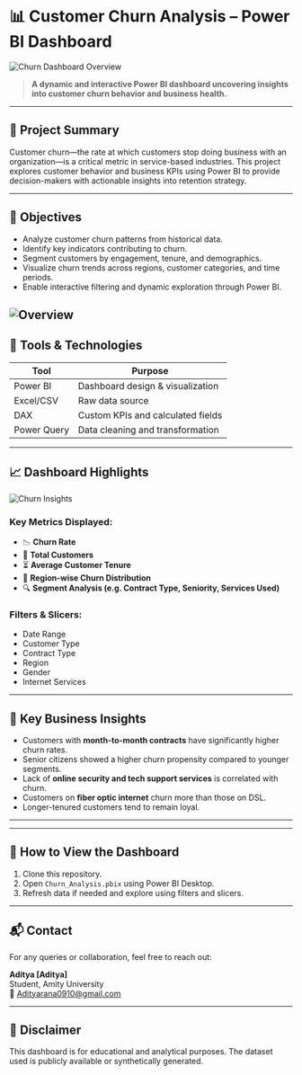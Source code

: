 # 📊 Customer Churn Analysis – Power BI Dashboard

![Churn Dashboard Overview]([media/churn.png](https://github.com/Adityaxrana/Customer-Churn-Analysis/blob/main/MEDIA/Churn.png))

> **A dynamic and interactive Power BI dashboard uncovering insights into customer churn behavior and business health.**

---

## 📌 Project Summary

Customer churn—the rate at which customers stop doing business with an organization—is a critical metric in service-based industries. This project explores customer behavior and business KPIs using Power BI to provide decision-makers with actionable insights into retention strategy.

---

## 🎯 Objectives

- Analyze customer churn patterns from historical data.
- Identify key indicators contributing to churn.
- Segment customers by engagement, tenure, and demographics.
- Visualize churn trends across regions, customer categories, and time periods.
- Enable interactive filtering and dynamic exploration through Power BI.

![Overview]([[media/churn.png](https://github.com/Adityaxrana/Customer-Churn-Analysis/blob/main/MEDIA/Churn.png)](https://github.com/Adityaxrana/Customer-Churn-Analysis/blob/main/MEDIA/Overview.png))
---

## 🧩 Tools & Technologies

| Tool       | Purpose                      |
|------------|------------------------------|
| Power BI   | Dashboard design & visualization |
| Excel/CSV  | Raw data source               |
| DAX        | Custom KPIs and calculated fields |
| Power Query | Data cleaning and transformation |

---

## 📈 Dashboard Highlights

![Churn Insights]([media/churn_insights.png](https://github.com/Adityaxrana/Customer-Churn-Analysis/blob/main/MEDIA/Insights.png))

### Key Metrics Displayed:
- 📉 **Churn Rate**
- 👥 **Total Customers**
- ⏳ **Average Customer Tenure**
- 📍 **Region-wise Churn Distribution**
- 🔍 **Segment Analysis (e.g. Contract Type, Seniority, Services Used)**

### Filters & Slicers:
- Date Range
- Customer Type
- Contract Type
- Region
- Gender
- Internet Services

---

## 🧠 Key Business Insights

- Customers with **month-to-month contracts** have significantly higher churn rates.
- Senior citizens showed a higher churn propensity compared to younger segments.
- Lack of **online security and tech support services** is correlated with churn.
- Customers on **fiber optic internet** churn more than those on DSL.
- Longer-tenured customers tend to remain loyal.

---

---

## 🚀 How to View the Dashboard

1. Clone this repository.
2. Open `Churn_Analysis.pbix` using Power BI Desktop.
3. Refresh data if needed and explore using filters and slicers.

---

## 📬 Contact

For any queries or collaboration, feel free to reach out:

**Aditya [Aditya]**  
Student, Amity University  
📧 Adityarana0910@gmail.com  


---

## 📌 Disclaimer

This dashboard is for educational and analytical purposes. The dataset used is publicly available or synthetically generated.



